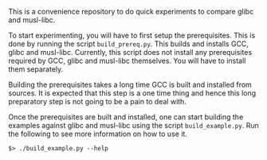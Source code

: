 This is a convenience repository to do quick experiments to compare glibc and 
musl-libc.

To start experimenting, you will have to first setup the prerequisites. This
is done by running the script `build_prereq.py`. This builds and installs GCC,
glibc and musl-libc. Currently, this script does not install any prerequisites
required by GCC, glibc and musl-libc themselves. You will have to install them
separately.

Building the prerequisites takes a long time GCC is built and installed from
sources. It is expected that this step is a one time thing and hence this
long preparatory step is not going to be a pain to deal with.

Once the prerequisites are built and installed, one can start building the
examples against glibc and musl-libc using the script `build_example.py`. Run
the following to see more information on how to use it.

```shell
$> ./build_example.py --help
```
